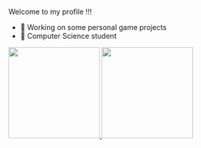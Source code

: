 Welcome to my profile !!!
- 🔭 Working on some personal game projects
- 🌱 Computer Science student

<div align="left">
  <a href="https://github.com/LucasCaldass">
  <img height="180em" src="https://github-readme-stats.vercel.app/api?username=LucasCaldass&show_icons=true&theme=tokyonight&include_all_commits=true&count_private=true"/>
  <img height="180em" src="https://github-readme-stats.vercel.app/api/top-langs/?username=LucasCaldass&layout=compact&langs_count=7&theme=tokyonight"/>
</div>

